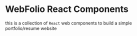 # WebFolio React Components
this is a collection of `React` web components to build a simple portfolio/resume website